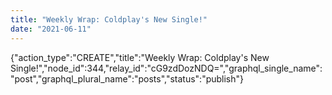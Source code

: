 ```yaml
---
title: "Weekly Wrap: Coldplay's New Single!"
date: "2021-06-11"
---
```


{"action\_type":"CREATE","title":"Weekly Wrap: Coldplay's New Single!","node\_id":344,"relay\_id":"cG9zdDozNDQ=","graphql\_single\_name":"post","graphql\_plural\_name":"posts","status":"publish"}
